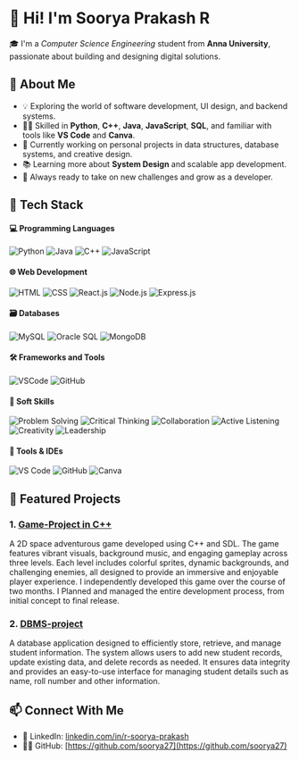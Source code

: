 # 👋 Hi! I'm Soorya Prakash R

🎓 I'm a *Computer Science Engineering* student from **Anna University**, passionate about building and designing digital solutions.

## 🚀 About Me
- 💡 Exploring the world of software development, UI design, and backend systems.
- 👨‍💻 Skilled in **Python**, **C++**, **Java**, **JavaScript**, **SQL**, and familiar with tools like **VS Code** and **Canva**.
- 🎯 Currently working on personal projects in data structures, database systems, and creative design.
- 📚 Learning more about **System Design** and scalable app development.
- 🌱 Always ready to take on new challenges and grow as a developer.
 
## 🚀 Tech Stack

#### 💻 Programming Languages
![Python](https://img.shields.io/badge/-Python-3776AB?style=flat&logo=python&logoColor=white)
![Java](https://img.shields.io/badge/-Java-007396?style=flat&logo=java&logoColor=white)
![C++](https://img.shields.io/badge/-C++-00599C?style=flat&logo=c%2B%2B&logoColor=white)
![JavaScript](https://img.shields.io/badge/-JavaScript-F7DF1E?style=flat&logo=javascript&logoColor=black)

#### 🌐 Web Development
![HTML](https://img.shields.io/badge/-HTML-E34F26?style=flat&logo=html5&logoColor=white)
![CSS](https://img.shields.io/badge/-CSS-1572B6?style=flat&logo=css3&logoColor=white)
![React.js](https://img.shields.io/badge/-React.js-61DAFB?style=flat&logo=react&logoColor=black)
![Node.js](https://img.shields.io/badge/-Node.js-339933?style=flat&logo=node.js&logoColor=white)
![Express.js](https://img.shields.io/badge/-Express.js-000000?style=flat&logo=express&logoColor=white)

#### 🗃️ Databases
![MySQL](https://img.shields.io/badge/-MySQL-4479A1?style=flat&logo=mysql&logoColor=white)
![Oracle SQL](https://img.shields.io/badge/-Oracle%20SQL-F80000?style=flat&logo=oracle&logoColor=white)
![MongoDB](https://img.shields.io/badge/-MongoDB-47A248?style=flat&logo=mongodb&logoColor=white)

#### 🛠️ Frameworks and Tools
![VSCode](https://img.shields.io/badge/-VSCode-007ACC?style=flat&logo=visualstudiocode&logoColor=white)
![GitHub](https://img.shields.io/badge/-GitHub-181717?style=flat&logo=github&logoColor=white)

#### 🧠 Soft Skills
![Problem Solving](https://img.shields.io/badge/-Problem%20Solving-FF6B6B?style=flat&logo=lightbulb&logoColor=white)
![Critical Thinking](https://img.shields.io/badge/-Critical%20Thinking-4ECDC4?style=flat&logo=brain&logoColor=white)
![Collaboration](https://img.shields.io/badge/-Collaboration-45B7D1?style=flat&logo=handshake&logoColor=white)
![Active Listening](https://img.shields.io/badge/-Active%20Listening-96CEB4?style=flat&logo=ear&logoColor=white)
![Creativity](https://img.shields.io/badge/-Creativity-FFEAA7?style=flat&logo=palette&logoColor=black)
![Leadership](https://img.shields.io/badge/-Leadership-DDA0DD?style=flat&logo=crown&logoColor=white) 

#### 🧰 Tools & IDEs
![VS Code](https://img.shields.io/badge/-VS%20Code-007ACC?style=flat&logo=visual-studio-code&logoColor=white)
![GitHub](https://img.shields.io/badge/-GitHub-181717?style=flat&logo=github&logoColor=white)
![Canva](https://img.shields.io/badge/-Canva-00C4CC?style=flat&logo=canva&logoColor=white) 

## 📌 Featured Projects
### 1. [Game-Project in C++](https://github.com/soorya27/Game-Project)
   A 2D space adventurous game developed using C++ and SDL. The game features vibrant visuals, background music, and engaging gameplay across three levels. Each level includes colorful sprites, dynamic backgrounds, and challenging enemies, all designed to provide an immersive and enjoyable player experience. I independently developed this game over the course of two months. I Planned and managed the entire development process, from initial concept to final release.

### 2. [DBMS-project](https://github.com/soorya27/DBMS-project)
   A database application designed to efficiently store, retrieve, and manage student information. The system allows users to add new student records, update existing data, and delete records as needed. It ensures data integrity and provides an easy-to-use interface for managing student details such as name, roll number and other information.

## 📫 Connect With Me 
- 💼 LinkedIn: [linkedin.com/in/r-soorya-prakash](https://www.linkedin.com/in/r-soorya-prakash)
- 🧑‍💻 GitHub: [https://github.com/soorya27](https://github.com/soorya27)

  

